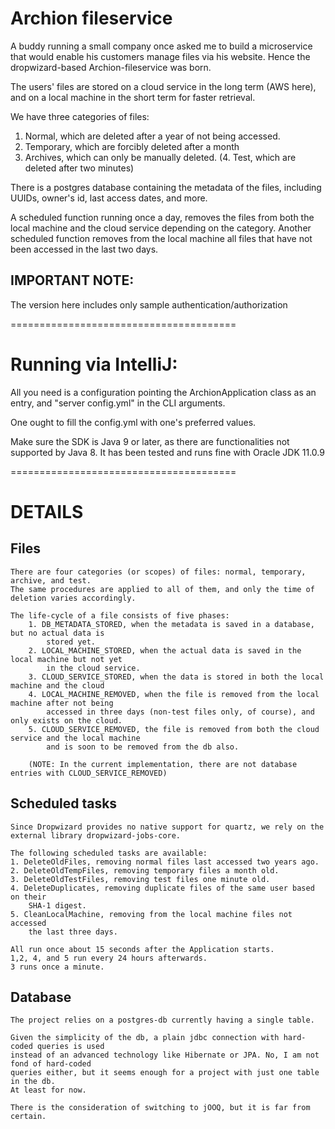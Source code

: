
# Archion fileservice

A buddy running a small company once asked me to build a microservice that would enable his customers manage files via his website.
Hence the dropwizard-based Archion-fileservice was born.

The users' files are stored on a cloud service in the long term (AWS here), and on a local machine in the short term for faster retrieval.

We have three categories of files:
1. Normal, which are deleted after a year of not being accessed.
2. Temporary, which are forcibly deleted after a month
3. Archives, which can only be manually deleted.
(4. Test, which are deleted after two minutes)

There is a postgres database containing the metadata of the files, including UUIDs, owner's id, last access dates, and more.

A scheduled function running once a day, removes the files from both the local machine and the cloud service depending on the category.
Another scheduled function removes from the local machine all files that have not been accessed in the last two days.



## IMPORTANT NOTE:
The version here includes only sample authentication/authorization

=======================================

# Running via IntelliJ:
All you need is a configuration pointing the ArchionApplication class as an entry, and "server config.yml" in the CLI arguments.

One ought to fill the config.yml with one's preferred values.

Make sure the SDK is Java 9 or later, as there are functionalities not supported by Java 8.
It has been tested and runs fine with Oracle JDK 11.0.9

=======================================

# DETAILS

## Files
    There are four categories (or scopes) of files: normal, temporary, archive, and test.
    The same procedures are applied to all of them, and only the time of deletion varies accordingly.

    The life-cycle of a file consists of five phases:
        1. DB_METADATA_STORED, when the metadata is saved in a database, but no actual data is
            stored yet.
        2. LOCAL_MACHINE_STORED, when the actual data is saved in the local machine but not yet
            in the cloud service.
        3. CLOUD_SERVICE_STORED, when the data is stored in both the local machine and the cloud
        4. LOCAL_MACHINE_REMOVED, when the file is removed from the local machine after not being
            accessed in three days (non-test files only, of course), and only exists on the cloud.
        5. CLOUD_SERVICE_REMOVED, the file is removed from both the cloud service and the local machine
            and is soon to be removed from the db also.

        (NOTE: In the current implementation, there are not database entries with CLOUD_SERVICE_REMOVED)


## Scheduled tasks
    Since Dropwizard provides no native support for quartz, we rely on the
    external library dropwizard-jobs-core.

    The following scheduled tasks are available:
    1. DeleteOldFiles, removing normal files last accessed two years ago.
    2. DeleteOldTempFiles, removing temporary files a month old.
    3. DeleteOldTestFiles, removing test files one minute old.
    4. DeleteDuplicates, removing duplicate files of the same user based on their
        SHA-1 digest.
    5. CleanLocalMachine, removing from the local machine files not accessed
        the last three days.

    All run once about 15 seconds after the Application starts.
    1,2, 4, and 5 run every 24 hours afterwards.
    3 runs once a minute.


## Database
    The project relies on a postgres-db currently having a single table.

    Given the simplicity of the db, a plain jdbc connection with hard-coded queries is used
    instead of an advanced technology like Hibernate or JPA. No, I am not fond of hard-coded
    queries either, but it seems enough for a project with just one table in the db.
    At least for now.

    There is the consideration of switching to jOOQ, but it is far from certain.
